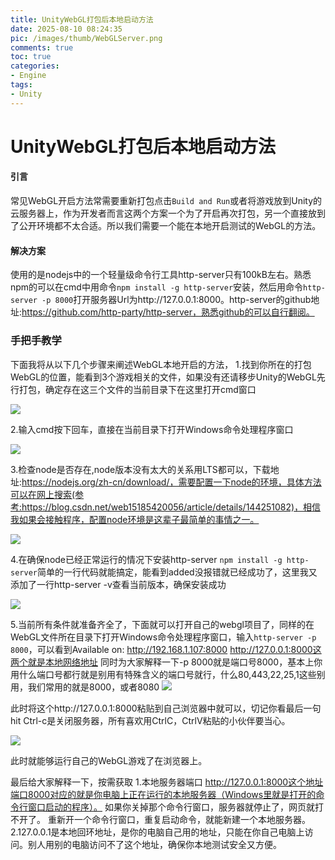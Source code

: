 ```yaml
---
title: UnityWebGL打包后本地启动方法
date: 2025-08-10 08:24:35
pic: /images/thumb/WebGLServer.png
comments: true
toc: true
categories:
- Engine
tags:
- Unity
---
```


# UnityWebGL打包后本地启动方法

#### 引言

常见WebGL开启方法常需要重新打包点击`Build and Run`或者将游戏放到Unity的云服务器上，作为开发者而言这两个方案一个为了开启再次打包，另一个直接放到了公开环境都不太合适。所以我们需要一个能在本地开启测试的WebGL的方法。

#### 解决方案

使用的是nodejs中的一个轻量级命令行工具http-server只有100kB左右。熟悉npm的可以在cmd中用命令`npm install -g http-server`安装，然后用命令`http-server -p 8000`打开服务器Url为http://127.0.0.1:8000。http-server的github地址:https://github.com/http-party/http-server，熟悉github的可以自行翻阅。

### 手把手教学

下面我将从以下几个步骤来阐述WebGL本地开启的方法，
1.找到你所在的打包WebGL的位置，能看到3个游戏相关的文件，如果没有还请移步Unity的WebGL先行打包，确定存在这三个文件的当前目录下在这里打开cmd窗口

<img src="/images/Unity/Programming/WebGLServer/1.png">

2.输入cmd按下回车，直接在当前目录下打开Windows命令处理程序窗口

<img src="/images/Unity/Programming/WebGLServer/2.png">

3.检查node是否存在,node版本没有太大的关系用LTS都可以，下载地址:https://nodejs.org/zh-cn/download/，需要配置一下node的环境，具体方法可以在网上搜索(参考:https://blog.csdn.net/web15185420056/article/details/144251082)，相信我如果会接触程序，配置node环境是这辈子最简单的事情之一。

<img src="/images/Unity/Programming/WebGLServer/3.png">

4.在确保node已经正常运行的情况下安装http-server
`npm install -g http-server`简单的一行代码就能搞定，能看到added没报错就已经成功了，这里我又添加了一行http-server -v查看当前版本，确保安装成功

<img src="/images/Unity/Programming/WebGLServer/4.png">

5.当前所有条件就准备齐全了，下面就可以打开自己的webgl项目了，同样的在WebGL文件所在目录下打开Windows命令处理程序窗口，输入`http-server -p 8000`，可以看到Available on:
http://192.168.1.107:8000
http://127.0.0.1:8000这两个就是本地网络地址
同时为大家解释一下-p 8000就是端口号8000，基本上你用什么端口号都行就是别用有特殊含义的端口号就行，什么80,443,22,25,1这些别用，我们常用的就是8000，或者8080
<img src="/images/Unity/Programming/WebGLServer/5.png">

此时将这个http://127.0.0.1:8000粘贴到自己浏览器中就可以，切记你看最后一句hit Ctrl-c是关闭服务器，所有喜欢用CtrlC，CtrlV粘贴的小伙伴要当心。

<img src="/images/Unity/Programming/WebGLServer/6.png">

此时就能够运行自己的WebGL游戏了在浏览器上。

最后给大家解释一下，按需获取
1.本地服务器端口
http://127.0.0.1:8000这个地址端口8000对应的就是你电脑上正在运行的本地服务器（Windows里就是打开的命令行窗口启动的程序）。
如果你关掉那个命令行窗口，服务器就停止了，网页就打不开了。
重新开一个命令行窗口，重复启动命令，就能新建一个本地服务器。
2.127.0.0.1是本地回环地址，是你的电脑自己用的地址，只能在你自己电脑上访问。别人用别的电脑访问不了这个地址，确保你本地测试安全又方便。